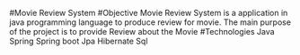 #Movie Review System
#Objective
Movie Review System is a application in java programming language to produce review for movie. The main purpose of the project is to provide Review about the Movie
#Technologies
Java
Spring
Spring boot
Jpa
Hibernate
Sql

    
